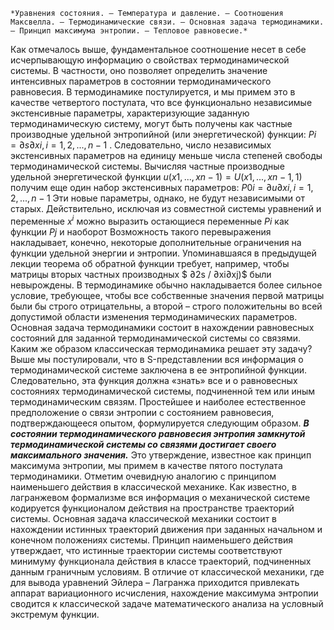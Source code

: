 	*Уравнения состояния. – Температура и давление. – Соотношения Максвелла. – Термодинамические связи. – Основная задача термодинамики. – Принцип максимума энтропии. – Тепловое равновесие.*
Как отмечалось выше, фундаментальное соотношение несет в себе исчерпывающую информацию о свойствах термодинамической системы. В частности, оно позволяет определить значение интенсивных параметров в состоянии термодинамического равновесия. В термодинамике постулируется, и мы примем это в качестве четвертого постулата, что все функционально независимые экстенсивные параметры, характеризующие заданную термодинамическую систему, могут быть получены как частные производные удельной энтропийной (или энергетической) функции:
$Pi = ∂s ∂xi , i = 1, 2, . . . , n − 1$ .
Следовательно, число независимых экстенсивных параметров на единицу меньше числа степеней свободы термодинамической системы. Вычисляя частные производные удельной энергетической функции $u(x 1 , . . . , xn−1 ) = U(x 1 , . . . , xn−1 , 1)$ получим еще один набор экстенсивных параметров: 
$P 0 i = ∂u ∂xi , i = 1, 2, . . . , n − 1$
Эти новые параметры, однако, не будут независимыми от старых. Действительно, исключая из совместной системы уравнений  и переменные $x^i$  можно выразить остающиеся переменные $Pi$ как функции $Pj$ и наоборот Возможность такого перевыражения накладывает, конечно, некоторые дополнительные ограничения на функции удельной энергии и энтропии. Упоминавшаяся в предыдущей лекции теорема об обратной функции требует, например, чтобы матрицы вторых частных производных 
$ ∂2s / ∂xi∂xj)$
были невырождены. В термодинамике обычно накладывается более сильное условие, требующее, чтобы все собственные значения первой матрицы были бы строго отрицательны, а второй – строго положительны во всей допустимой области изменения термодинамических параметров.
Основная задача термодинамики состоит в нахождении равновесных состояний для заданной термодинамической системы со связями. Каким же образом классическая термодинамика решает эту задачу? Выше мы постулировали, что в S-представлении вся информация о термодинамической системе заключена в ее энтропийной функции. Следовательно, эта функция должна «знать» все и о равновесных состояниях термодинамической системы, подчиненной тем или иным термодинамическим связям. Простейшее и наиболее естественное предположение о связи энтропии с состоянием равновесия, подтверждающееся опытом, формулируется следующим образом.
***В состоянии термодинамического равновесия энтропия замкнутой термодинамической системы со связями достигает своего максимального значения.***
Это утверждение, известное как принцип максимума энтропии, мы примем в качестве пятого постулата термодинамики. Отметим очевидную аналогию с принципом наименьшего действия в классической механике. Как известно, в лагранжевом формализме вся информация о механической системе кодируется функционалом действия на пространстве траекторий системы. Основная задача классической механики состоит в нахождении истинных траекторий движения при заданных начальном и конечном положениях системы. Принцип наименьшего действия утверждает, что истинные траектории системы соответствуют минимуму функционала действия в классе траекторий, подчиненных данным граничным условиям. В отличие от классической механики, где для вывода уравнений Эйлера – Лагранжа приходится привлекать аппарат вариационного исчисления, нахождение максимума энтропии сводится к классической задаче математического анализа на условный экстремум функции.